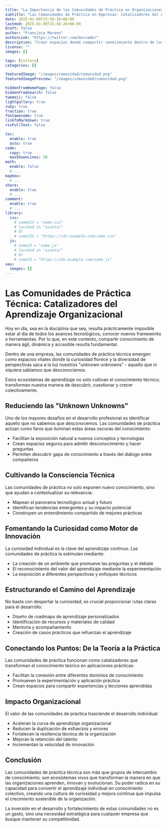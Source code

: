 ```yaml
---
title: "La Importancia de las Comunidades de Práctica en Organizaciones"
subtitle: "Las Comunidades de Práctica en Empresas: Catalizadores del Aprendizaje Organizacional"
date: 2025-01-08T15:58:26+08:00
lastmod: 2025-01-08T15:58:26+08:00
draft: false
author: "Francisco Moreno"
authorLink: "https://twitter.com/morvader"
description: "Crear espacios donde compartir conocimiento dentro de las organizaciones es una necesidad estratégica fundamental"
license: ""
images: []

tags: [Cultura]
categories: []

featuredImage: "/images/comunidad/comunidad.png"
featuredImagePreview: "/images/comunidad/comunidad.png"

hiddenFromHomePage: false
hiddenFromSearch: false
twemoji: false
lightgallery: true
ruby: true
fraction: true
fontawesome: true
linkToMarkdown: true
rssFullText: false

toc:
  enable: true
  auto: true
code:
  copy: true
  maxShownLines: 50
math:
  enable: false
  # ...
mapbox:
  # ...
share:
  enable: true
  # ...
comment:
  enable: true
  # ...
library:
  css:
    # someCSS = "some.css"
    # located in "assets/"
    # Or
    # someCSS = "https://cdn.example.com/some.css"
  js:
    # someJS = "some.js"
    # located in "assets/"
    # Or
    # someJS = "https://cdn.example.com/some.js"
seo:
  images: []
---
```

<!--more-->
# Las Comunidades de Práctica Técnica: Catalizadores del Aprendizaje Organizacional

Hoy en día, sea en la disciplina que sea, resulta prácticamente imposible estar al día de todos los avances tecnológicos, conocer nuevos frameworks o herramientas. Por lo que, en este contexto, compartir conocimiento de manera ágil, dinámica y accesible resulta fundamental.

Dentro de una empresa, las comunidades de práctica técnica emergen como espacios vitales donde la curiosidad florece y la diversidad de perspectivas  saca a la luz nuestros "unknown unknowns" - aquello que ni siquiera sabíamos que desconocíamos. 

Estos ecosistemas de aprendizaje no solo cultivan el conocimiento técnico; transforman nuestra manera de descubrir, cuestionar y crecer colectivamente.

## Reduciendo las "Unknown Unknowns"

Uno de los mayores desafíos en el desarrollo profesional es identificar aquello que no sabemos que desconocemos. Las comunidades de práctica actúan como faros que iluminan estas áreas oscuras del conocimiento:

- Facilitan la exposición natural a nuevos conceptos y tecnologías
- Crean espacios seguros para admitir desconocimiento y hacer preguntas
- Permiten descubrir gaps de conocimiento a través del diálogo entre compañeros

## Cultivando la Consciencia Técnica

Las comunidades de práctica no solo exponen nuevo conocimiento, sino que ayudan a contextualizar su relevancia:

- Mapean el panorama tecnológico actual y futuro
- Identifican tendencias emergentes y su impacto potencial
- Construyen un entendimiento compartido de mejores prácticas

## Fomentando la Curiosidad como Motor de Innovación

La curiosidad individual es la clave del aprendizaje continuo. Las comunidades de práctica la estimulan mediante:

- La creación de un ambiente que promueve las preguntas y el debate
- El reconocimiento del valor del aprendizaje mediante la experimentación
- La exposición a diferentes perspectivas y enfoques técnicos

## Estructurando el Camino del Aprendizaje

No basta con despertar la curiosidad; es crucial proporcionar rutas claras para el desarrollo:

- Diseño de roadmaps de aprendizaje personalizados
- Identificación de recursos y materiales de calidad
- Mentoría y acompañamiento
- Creación de casos prácticos que refuerzan el aprendizaje

## Conectando los Puntos: De la Teoría a la Práctica

Las comunidades de práctica funcionan como catalizadores que transforman el conocimiento teórico en aplicaciones prácticas:

- Facilitan la conexión entre diferentes dominios de conocimiento
- Promueven la experimentación y aplicación práctica
- Crean espacios para compartir experiencias y lecciones aprendidas

## Impacto Organizacional

El valor de las comunidades de práctica trasciende el desarrollo individual:

- Aceleran la curva de aprendizaje organizacional
- Reducen la duplicación de esfuerzos y errores
- Fortalecen la resiliencia técnica de la organización
- Mejoran la retención del talento
- Incrementan la velocidad de innovación

## Conclusión

Las comunidades de práctica técnica son más que grupos de intercambio de conocimiento; son ecosistemas vivos que transforman la manera en que las organizaciones aprenden, innovan y evolucionan. Su poder radica en su capacidad para convertir el aprendizaje individual en conocimiento colectivo, creando una cultura de curiosidad y mejora continua que impulsa el crecimiento sostenible de la organización.

La inversión en el desarrollo y fortalecimiento de estas comunidades no es un gasto, sino una necesidad estratégica para cualquier empresa que busque mantener su competitividad.